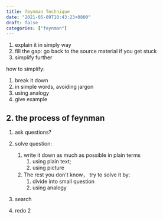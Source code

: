 ```yaml
---
title: feynman Technique
date: "2021-05-09T10:43:23+0800"
draft: false
categories: ["feynman"]
---
```





1. explain it in simply way
2.  fill the gap:   go back to  the source material  if you  get stuck 
4. simplify further


how to simplify:
1. break it down
2.  in simple words, avoiding jargon 
3. using  analogy
4. give example 







## 2. the process of feynman

1. ask questions?
2. solve question:
   1. write it down as much as possible in plain terms 
        1. using plain text;
        2. using picture
   2. The rest you don't know， try to solve it by:
        1. divide into small question
        2. using analogy

3. search 
4. redo  2








